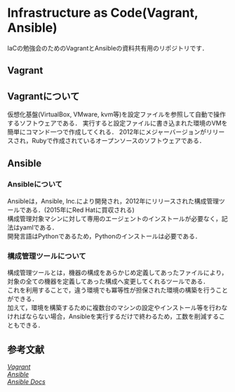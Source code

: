 # Infrastructure as Code(Vagrant, Ansible)

IaCの勉強会のためのVagrantとAnsibleの資料共有用のリポジトリです．

## Vagrant

## Vagrantについて

仮想化基盤(VirtualBox, VMware, kvm等)を設定ファイルを参照して自動で操作するソフトウェアである．
実行すると設定ファイルに書き込まれた環境のVMを簡単にコマンド一つで作成してくれる．
2012年にメジャーバージョンがリリースされ，Rubyで作成されているオープンソースのソフトウェアである．

## Ansible

### Ansibleについて

Ansibleは，Ansible, Inc.により開発され，2012年にリリースされた構成管理ツールである．(2015年にRed Hatに買収される)  
構成管理対象マシンに対して専用のエージェントのインストールが必要なく，記法はyamlである．  
開発言語はPythonであるため，Pythonのインストールは必要である．  

### 構成管理ツールについて

構成管理ツールとは，機器の構成をあらかじめ定義してあったファイルにより，対象の全ての機器を定義してあった構成へ変更してくれるツールである．  
これを利用することで，違う環境でも冪等性が担保された環境の構築を行うことができる．  
加えて，環境を構築するために複数台のマシンの設定やインストール等を行わなければならない場合，Ansibleを実行するだけで終わるため，工数を削減することもできる．  

## 参考文献

[*Vagrant*](https://www.vagrantup.com/)  
[*Ansible*](https://www.ansible.com/)  
[*Ansible Docs*](https://docs.ansible.com/)  

